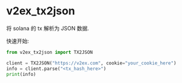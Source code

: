 # v2ex_tx2json
将 solana 的 tx 解析为 JSON 数据.

快速开始:

```python
from v2ex_tx2json import TX2JSON

client = TX2JSON("https://v2ex.com", cookie="your_cookie_here")
info = client.parse("<tx_hash_here>")
print(info)
```